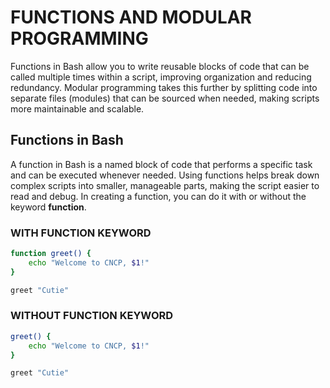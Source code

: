 # FUNCTIONS AND MODULAR PROGRAMMING
Functions in Bash allow you to write reusable blocks of code that can be called multiple times within a script, improving organization and reducing redundancy. Modular programming takes this further by splitting code into separate files (modules) that can be sourced when needed, making scripts more maintainable and scalable.

## Functions in Bash
A function in Bash is a named block of code that performs a specific task and can be executed whenever needed. Using functions helps break down complex scripts into smaller, manageable parts, making the script easier to read and debug. In creating a function, you can do it with or without the keyword **function**.

### WITH FUNCTION KEYWORD
```bash
function greet() {
    echo "Welcome to CNCP, $1!"
}

greet "Cutie"
```

### WITHOUT FUNCTION KEYWORD
```bash
greet() {
    echo "Welcome to CNCP, $1!"
}

greet "Cutie"
```
